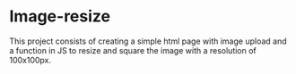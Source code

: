 # Image-resize
This project consists of creating a simple html page with image upload and a function in JS to resize and square the image with a resolution of 100x100px.

